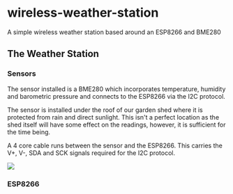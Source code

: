 # wireless-weather-station
A simple wireless weather station based around an ESP8266 and BME280

## The Weather Station

### Sensors

The sensor installed is a BME280 which incorporates temperature, humidity and barometric pressure and connects to the ESP8266 via the I2C protocol.

The sensor is installed under the roof of our garden shed where it is protected from rain and direct sunlight. This isn't a perfect location as the shed itself will have some effect on the readings, however, it is sufficient for the time being.

A 4 core cable runs between the sensor and the ESP8266. This carries the V+, V-, SDA and SCK signals required for the I2C protocol.

<img src='https://lh3.googleusercontent.com/jxQaHf9efEayiMJxlSM_FlDOA-UMQeetjmqfqUpoaBWa-XLI7OY0jRYqPWWEkeAT_4OJ_nIewG4EEJ1LT09zdbaRxZkae9eIyXrcaG3gxWxLhriilYqdFHCWknxWN9414YfXLc87lZ2AguZjogJYcKP549ECmZF9tPObw5pkiZRsJL8mpxuJFeAxKUzWtfMwXWr6Niw4YqipEQzYOFYTXS0dK2fUEbTo2gnhpsZDHjqeDrOuQA8cB8lJ7vcx3rgGankrC8KvxpB07LlCAS2bhUFSJXqNF6s1_TTEWmsGQE5YWsPK2RRwBdfp3colezCiS645aJ6xo4uH_2BBnHXRqanM2o1AxDuGjC8LG3BdvPK9yjuRiiI06himhs_znPpLooV8hXyCDpJqq1yvXIsxrrxcv5SgMDrjd0biL8XaQfiSN3yPuEPGtKKryMu3PAdDqaAsV8_hhghUD-BdTg0xNl5RvzZYYFYfWSuJPr69lTeQJhl2GwtP9sqYEXTW5dMnJxnIs0Gi36yktmPA-R8zAEVKafXp7u9GqGz5zO4x5CY2kUfgJpcDM0UmtBvOg9amY7vauGfueWjVFFSzo4xXxvI5yqbYT0NtPiPKS6uLPpEvxWfrEJ6fPtir5a3VzVfP4mkhg6Ec9KIKnAKjtZZeRiLvS2FYEOUD=w2164-h1378-no' />

### ESP8266


